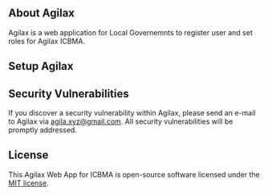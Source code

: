 ## About Agilax

Agilax is a web application for Local Governemnts to register user and set roles for Agilax ICBMA.

## Setup Agilax

## Security Vulnerabilities

If you discover a security vulnerability within Agilax, please send an e-mail to Agilax via [agila.xyz@gmail.com](mailto:agila.xyz@gmail.com). All security vulnerabilities will be promptly addressed.

## License

This Agilax Web App for ICBMA is open-source software licensed under the [MIT license](https://opensource.org/licenses/MIT).
